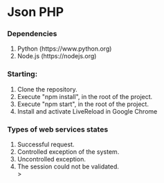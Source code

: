 # Json PHP

### Dependencies

<ol>
	<li>Python (https://www.python.org)</li>
	<li>Node.js (https://nodejs.org)</li>
</ol>

### Starting:

<ol>
	<li>Clone the repository.</li>
	<li>Execute "npm install", in the root of the project.</li>
	<li>Execute "npm start", in the root of the project.</li>
	<li>Install and activate LiveReload in Google Chrome</li>
</ol>

### Types of web services states

<ol>
	<li>Successful request.</li>
	<li>Controlled exception of the system.</li>
	<li>Uncontrolled exception.</li>
	<li>The session could not be validated.</li>>
</ol>

